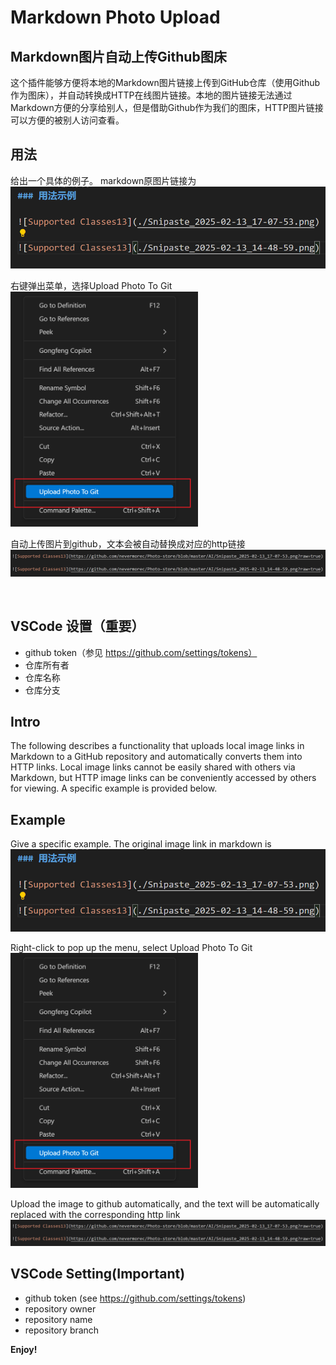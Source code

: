 # Markdown Photo Upload

## Markdown图片自动上传Github图床
这个插件能够方便将本地的Markdown图片链接上传到GitHub仓库（使用Github作为图床），并自动转换成HTTP在线图片链接。本地的图片链接无法通过Markdown方便的分享给别人，但是借助Github作为我们的图床，HTTP图片链接可以方便的被别人访问查看。

## 用法
给出一个具体的例子。
markdown原图片链接为
![example——1](https://github.com/nevermorec/Photo-store/blob/master/AI/Snipaste_2025-02-14_17-03-02.png?raw=true)

右键弹出菜单，选择Upload Photo To Git  
<img src="https://github.com/nevermorec/Photo-store/raw/master/AI/Snipaste_2025-02-14_17-03-44.png" alt="描述" width="300">

自动上传图片到github，文本会被自动替换成对应的http链接
![example——1](https://github.com/nevermorec/Photo-store/blob/master/AI/Snipaste_2025-02-14_17-04-39.png?raw=true)

<br>

## VSCode 设置（重要）
- github token（参见 https://github.com/settings/tokens）
- 仓库所有者
- 仓库名称
- 仓库分支

## Intro
The following describes a functionality that uploads local image links in Markdown to a GitHub repository and automatically converts them into HTTP links. Local image links cannot be easily shared with others via Markdown, but HTTP image links can be conveniently accessed by others for viewing. A specific example is provided below.

## Example
Give a specific example.
The original image link in markdown is
![example](https://github.com/nevermorec/Photo-store/blob/master/AI/Snipaste_2025-02-14_17-03-02.png?raw=true)

Right-click to pop up the menu, select Upload Photo To Git  
<img src="https://github.com/nevermorec/Photo-store/raw/master/AI/Snipaste_2025-02-14_17-03-44.png" alt="描述" width="300">

Upload the image to github automatically, and the text will be automatically replaced with the corresponding http link
![Su](https://github.com/nevermorec/Photo-store/blob/master/AI/Snipaste_2025-02-14_17-04-39.png?raw=true)

## VSCode Setting(Important)
- github token (see https://github.com/settings/tokens)
- repository owner
- repository name
- repository branch

**Enjoy!**



